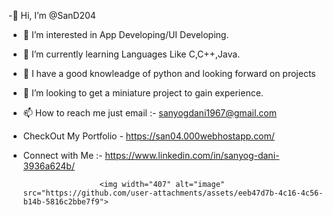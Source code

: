 -👋 Hi, I’m @SanD204
- 👀 I’m interested in App Developing/UI Developing.
- 🌱 I’m currently learning Languages Like C,C++,Java.
- 👀 I have a good knowleadge of python and looking forward on projects
- 💞️ I’m looking to get a miniature project to gain experience.
- 📫 How to reach me just email :- sanyogdani1967@gmail.com
- CheckOut My Portfolio - https://san04.000webhostapp.com/
- Connect with Me :- https://www.linkedin.com/in/sanyog-dani-3936a624b/
  
                       <img width="407" alt="image" src="https://github.com/user-attachments/assets/eeb47d7b-4c16-4c56-b14b-5816c2bbe7f9">







<!---
SanD204/SanD204 is a ✨ special ✨ repository because its `README.md` (this file) appears on your GitHub profile.
You can click the Preview link to take a look at your changes.
--->
